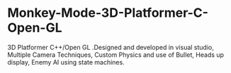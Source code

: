 # Monkey-Mode-3D-Platformer-C-Open-GL
 3D Platformer C++/Open GL .Designed and developed in visual studio, Multiple Camera Techniques, Custom Physics and use of Bullet, Heads up display, Enemy AI using state machines.
